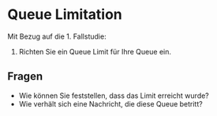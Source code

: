 # Queue Limitation

Mit Bezug auf die 1. Fallstudie:

1. Richten Sie ein Queue Limit für Ihre Queue ein.

## Fragen
- Wie können Sie feststellen, dass das Limit erreicht wurde?
- Wie verhält sich eine Nachricht, die diese Queue betritt?
